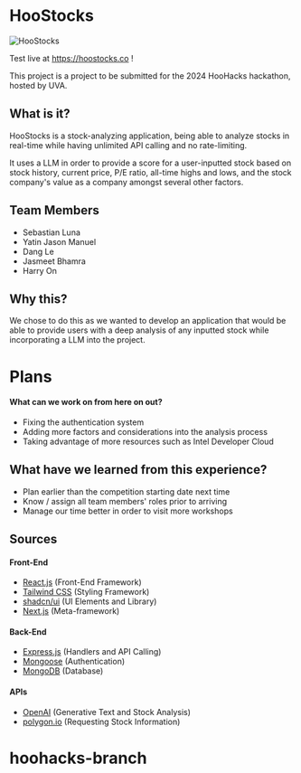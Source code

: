 # HooStocks 

![HooStocks](https://yatin.lol/files/HooStocks.png)

Test live at https://hoostocks.co !

This project is a project to be submitted for the 2024 HooHacks hackathon, hosted by UVA. 

## What is it?

HooStocks is a stock-analyzing application, being able to analyze stocks in real-time while having unlimited API calling and no rate-limiting.

It uses a LLM in order to provide a score for a user-inputted stock based on stock history, current price, P/E ratio, all-time highs and lows, and the stock company's value as a company amongst several other factors. 

## Team Members
- Sebastian Luna
- Yatin Jason Manuel
- Dang Le
- Jasmeet Bhamra
- Harry On


## Why this?

We chose to do this as we wanted to develop an application that would be able to provide users with a deep analysis of any inputted stock while incorporating a LLM into the project.


# Plans

#### What can we work on from here on out?
- Fixing the authentication system
- Adding more factors and considerations into the analysis process
- Taking advantage of more resources such as Intel Developer Cloud

## What have we learned from this experience?
- Plan earlier than the competition starting date next time
- Know / assign all team members' roles prior to arriving
- Manage our time better in order to visit more workshops 


## Sources

#### Front-End
- [React.js](https://react.dev/) (Front-End Framework)
- [Tailwind CSS](https://tailwindcss.com/) (Styling Framework)
- [shadcn/ui](https://ui.shadcn.com/) (UI Elements and Library)
- [Next.js](https://nextjs.org/) (Meta-framework)

#### Back-End
- [Express.js](https://expressjs.com/) (Handlers and API Calling)
- [Mongoose](https://mongoosejs.com/) (Authentication)
- [MongoDB](https://www.mongodb.com/) (Database)

#### APIs
- [OpenAI](https://platform.openai.com/) (Generative Text and Stock Analysis)
- [polygon.io](https://polygon.io/) (Requesting Stock Information)
# hoohacks-branch
